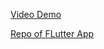 [Video Demo](https://www.youtube.com/watch?v=edobeQmcGzU)

[Repo of FLutter App](https://github.com/megatunger/EtronTeam-App)